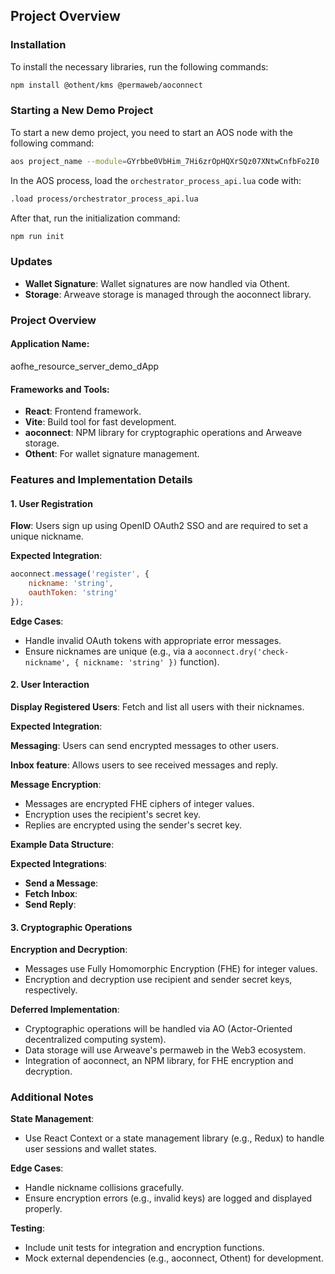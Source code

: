 ## Project Overview
### Installation

To install the necessary libraries, run the following commands:

```bash
npm install @othent/kms @permaweb/aoconnect
```

### Starting a New Demo Project

To start a new demo project, you need to start an AOS node with the following command:

```bash
aos project_name --module=GYrbbe0VbHim_7Hi6zrOpHQXrSQz07XNtwCnfbFo2I0
```

In the AOS process, load the `orchestrator_process_api.lua` code with:

```bash
.load process/orchestrator_process_api.lua
```

After that, run the initialization command:

```bash
npm run init
```

### Updates

- **Wallet Signature**: Wallet signatures are now handled via Othent.
- **Storage**: Arweave storage is managed through the aoconnect library.

### Project Overview

#### Application Name:
aofhe_resource_server_demo_dApp

#### Frameworks and Tools:
- **React**: Frontend framework.
- **Vite**: Build tool for fast development.
- **aoconnect**: NPM library for cryptographic operations and Arweave storage.
- **Othent**: For wallet signature management.

### Features and Implementation Details

#### 1. User Registration
**Flow**: Users sign up using OpenID OAuth2 SSO and are required to set a unique nickname.

**Expected Integration**:
```javascript
aoconnect.message('register', {
    nickname: 'string',
    oauthToken: 'string'
});
```

**Edge Cases**:
- Handle invalid OAuth tokens with appropriate error messages.
- Ensure nicknames are unique (e.g., via a `aoconnect.dry('check-nickname', { nickname: 'string' })` function).

#### 2. User Interaction
**Display Registered Users**: Fetch and list all users with their nicknames.

**Expected Integration**:

**Messaging**: Users can send encrypted messages to other users.

**Inbox feature**: Allows users to see received messages and reply.

**Message Encryption**:
- Messages are encrypted FHE ciphers of integer values.
- Encryption uses the recipient's secret key.
- Replies are encrypted using the sender's secret key.

**Example Data Structure**:

**Expected Integrations**:
- **Send a Message**:
- **Fetch Inbox**:
- **Send Reply**:

#### 3. Cryptographic Operations
**Encryption and Decryption**:
- Messages use Fully Homomorphic Encryption (FHE) for integer values.
- Encryption and decryption use recipient and sender secret keys, respectively.

**Deferred Implementation**:
- Cryptographic operations will be handled via AO (Actor-Oriented decentralized computing system).
- Data storage will use Arweave's permaweb in the Web3 ecosystem.
- Integration of aoconnect, an NPM library, for FHE encryption and decryption.

### Additional Notes
**State Management**:
- Use React Context or a state management library (e.g., Redux) to handle user sessions and wallet states.

**Edge Cases**:
- Handle nickname collisions gracefully.
- Ensure encryption errors (e.g., invalid keys) are logged and displayed properly.

**Testing**:
- Include unit tests for integration and encryption functions.
- Mock external dependencies (e.g., aoconnect, Othent) for development.

